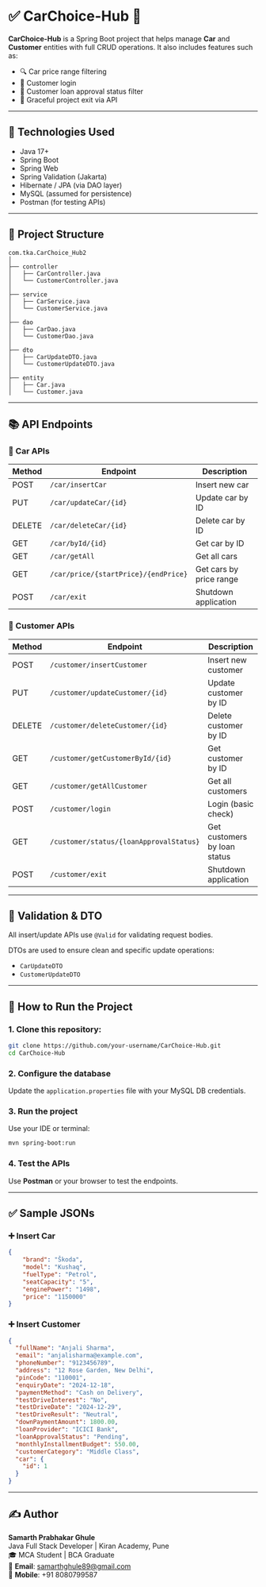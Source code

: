 # ✅ CarChoice-Hub 🚗

**CarChoice-Hub** is a Spring Boot project that helps manage **Car** and **Customer** entities with full CRUD operations. It also includes features such as:

- 🔍 Car price range filtering  
- 🔐 Customer login  
- 📝 Customer loan approval status filter  
- 🛑 Graceful project exit via API  

---

## 📌 Technologies Used

- Java 17+  
- Spring Boot  
- Spring Web  
- Spring Validation (Jakarta)  
- Hibernate / JPA (via DAO layer)  
- MySQL (assumed for persistence)  
- Postman (for testing APIs)  

---

## 🔧 Project Structure

```
com.tka.CarChoice_Hub2
│
├── controller
│   ├── CarController.java
│   └── CustomerController.java
│
├── service
│   ├── CarService.java
│   └── CustomerService.java
│
├── dao
│   ├── CarDao.java
│   └── CustomerDao.java
│
├── dto
│   ├── CarUpdateDTO.java
│   └── CustomerUpdateDTO.java
│
├── entity
│   ├── Car.java
│   └── Customer.java
```

---

## 📚 API Endpoints

### 🚗 Car APIs

| Method | Endpoint | Description |
|--------|----------|-------------|
| POST   | `/car/insertCar` | Insert new car |
| PUT    | `/car/updateCar/{id}` | Update car by ID |
| DELETE | `/car/deleteCar/{id}` | Delete car by ID |
| GET    | `/car/byId/{id}` | Get car by ID |
| GET    | `/car/getAll` | Get all cars |
| GET    | `/car/price/{startPrice}/{endPrice}` | Get cars by price range |
| POST   | `/car/exit` | Shutdown application |

### 👤 Customer APIs

| Method | Endpoint | Description |
|--------|----------|-------------|
| POST   | `/customer/insertCustomer` | Insert new customer |
| PUT    | `/customer/updateCustomer/{id}` | Update customer by ID |
| DELETE | `/customer/deleteCustomer/{id}` | Delete customer by ID |
| GET    | `/customer/getCustomerById/{id}` | Get customer by ID |
| GET    | `/customer/getAllCustomer` | Get all customers |
| POST   | `/customer/login` | Login (basic check) |
| GET    | `/customer/status/{loanApprovalStatus}` | Get customers by loan status |
| POST   | `/customer/exit` | Shutdown application |

---

## 🔐 Validation & DTO

All insert/update APIs use `@Valid` for validating request bodies.

DTOs are used to ensure clean and specific update operations:

- `CarUpdateDTO`  
- `CustomerUpdateDTO`

---

## 🚀 How to Run the Project

### 1. Clone this repository:

```bash
git clone https://github.com/your-username/CarChoice-Hub.git
cd CarChoice-Hub
```

### 2. Configure the database

Update the `application.properties` file with your MySQL DB credentials.

### 3. Run the project

Use your IDE or terminal:

```bash
mvn spring-boot:run
```

### 4. Test the APIs

Use **Postman** or your browser to test the endpoints.

---

## ✅ Sample JSONs

### ➕ Insert Car

```json
{
    "brand": "Škoda",
    "model": "Kushaq",
    "fuelType": "Petrol",
    "seatCapacity": "5",
    "enginePower": "1498",
    "price": "1150000"
}
```

### ➕ Insert Customer

```json
{
  "fullName": "Anjali Sharma",
  "email": "anjalisharma@example.com",
  "phoneNumber": "9123456789",
  "address": "12 Rose Garden, New Delhi",
  "pinCode": "110001",
  "enquiryDate": "2024-12-18",
  "paymentMethod": "Cash on Delivery",
  "testDriveInterest": "No",
  "testDriveDate": "2024-12-29",
  "testDriveResult": "Neutral",
  "downPaymentAmount": 1800.00,
  "loanProvider": "ICICI Bank",
  "loanApprovalStatus": "Pending",
  "monthlyInstallmentBudget": 550.00,
  "customerCategory": "Middle Class",
  "car": {
    "id": 1
  }
}
```

---

## ✍️ Author

**Samarth Prabhakar Ghule**  
Java Full Stack Developer | Kiran Academy, Pune  
🎓 MCA Student | BCA Graduate  
📧 **Email**: [samarthghule89@gmail.com](mailto:samarthghule89@gmail.com)  
📱 **Mobile**: +91 8080799587
